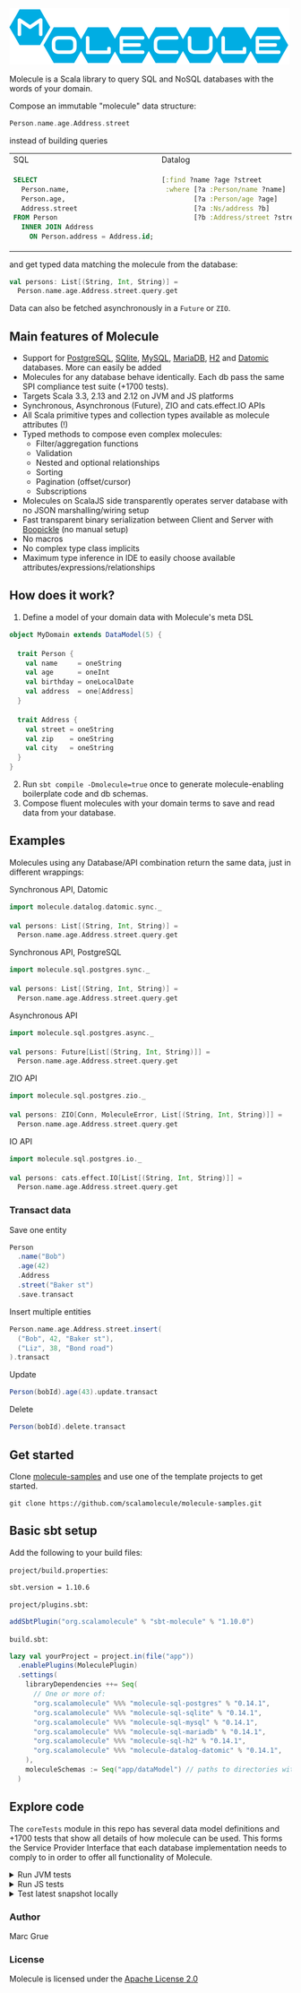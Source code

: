 ![](project/resources/Molecule-logo.png)

Molecule is a Scala library to query SQL and NoSQL databases with the words of your domain.

Compose an immutable "molecule" data structure:
```scala
Person.name.age.Address.street
```

instead of building queries
<table>
<tr>
<td> SQL </td> <td> Datalog </td>
</tr>
<tr>
<td valign="top">

```sql
SELECT
  Person.name,
  Person.age,
  Address.street
FROM Person
  INNER JOIN Address 
    ON Person.address = Address.id;
```
</td>
<td valign="top">

```clojure
[:find ?name ?age ?street
 :where [?a :Person/name ?name]
        [?a :Person/age ?age]
        [?a :Ns/address ?b]
        [?b :Address/street ?street]]
```
</td>
</tr>
</table>

and get typed data matching the molecule from the database:

```scala
val persons: List[(String, Int, String)] =
  Person.name.age.Address.street.query.get
```
Data can also be fetched asynchronously in a `Future` or `ZIO`.


## Main features of Molecule

- Support for [PostgreSQL](https://www.postgresql.org), [SQlite](https://sqlite.org), [MySQL](https://www.mysql.com), [MariaDB](https://mariadb.com), [H2](https://h2database.com/html/main.html) and [Datomic](http://www.datomic.com) databases. More can easily be added
- Molecules for any database behave identically. Each db pass the same SPI compliance test suite (+1700 tests).
- Targets Scala 3.3, 2.13 and 2.12 on JVM and JS platforms
- Synchronous, Asynchronous (Future), ZIO and cats.effect.IO APIs
- All Scala primitive types and collection types available as molecule attributes (!)
- Typed methods to compose even complex molecules:
    - Filter/aggregation functions
    - Validation
    - Nested and optional relationships
    - Sorting
    - Pagination (offset/cursor)
    - Subscriptions
- Molecules on ScalaJS side transparently operates server database with no JSON marshalling/wiring setup
- Fast transparent binary serialization between Client and Server with [Boopickle](https://github.com/suzaku-io/boopickle) (no
  manual setup)
- No macros
- No complex type class implicits
- Maximum type inference in IDE to easily choose available attributes/expressions/relationships


## How does it work?

1) Define a model of your domain data with Molecule's meta DSL
```scala
object MyDomain extends DataModel(5) { 

  trait Person {
    val name     = oneString
    val age      = oneInt
    val birthday = oneLocalDate 
    val address  = one[Address]
  }

  trait Address {
    val street = oneString
    val zip    = oneString
    val city   = oneString
  }
}
```
2) Run `sbt compile -Dmolecule=true` once to generate molecule-enabling boilerplate code and db schemas.
3) Compose fluent molecules with your domain terms to save and read data from your database.


## Examples

Molecules using any Database/API combination return the same data, just in different wrappings:

Synchronous API, Datomic

```scala
import molecule.datalog.datomic.sync._

val persons: List[(String, Int, String)] =
  Person.name.age.Address.street.query.get
```

Synchronous API, PostgreSQL

```scala
import molecule.sql.postgres.sync._

val persons: List[(String, Int, String)] =
  Person.name.age.Address.street.query.get
```

Asynchronous API

```scala
import molecule.sql.postgres.async._

val persons: Future[List[(String, Int, String)]] =
  Person.name.age.Address.street.query.get
```

ZIO API

```scala
import molecule.sql.postgres.zio._

val persons: ZIO[Conn, MoleculeError, List[(String, Int, String)]] =
  Person.name.age.Address.street.query.get
```

IO API

```scala
import molecule.sql.postgres.io._

val persons: cats.effect.IO[List[(String, Int, String)]] =
  Person.name.age.Address.street.query.get
```

### Transact data

Save one entity

```scala
Person
  .name("Bob")
  .age(42)
  .Address
  .street("Baker st")
  .save.transact
```

Insert multiple entities

```scala
Person.name.age.Address.street.insert(
  ("Bob", 42, "Baker st"),
  ("Liz", 38, "Bond road")
).transact
```

Update

```scala
Person(bobId).age(43).update.transact
```

Delete

```scala
Person(bobId).delete.transact
```

## Get started

Clone [molecule-samples](https://github.com/scalamolecule/molecule-samples) and use one of the template projects
to get started.

    git clone https://github.com/scalamolecule/molecule-samples.git

## Basic sbt setup

Add the following to your build files:

`project/build.properties`:

```
sbt.version = 1.10.6
```

`project/plugins.sbt`:

```scala
addSbtPlugin("org.scalamolecule" % "sbt-molecule" % "1.10.0")
```

`build.sbt`:

```scala
lazy val yourProject = project.in(file("app"))
  .enablePlugins(MoleculePlugin)
  .settings(
    libraryDependencies ++= Seq(
      // One or more of:
      "org.scalamolecule" %%% "molecule-sql-postgres" % "0.14.1",
      "org.scalamolecule" %%% "molecule-sql-sqlite" % "0.14.1",
      "org.scalamolecule" %%% "molecule-sql-mysql" % "0.14.1",
      "org.scalamolecule" %%% "molecule-sql-mariadb" % "0.14.1",
      "org.scalamolecule" %%% "molecule-sql-h2" % "0.14.1",
      "org.scalamolecule" %%% "molecule-datalog-datomic" % "0.14.1",
    ),
    moleculeSchemas := Seq("app/dataModel") // paths to directories with Data Model definition files
  )
```

## Explore code

The `coreTests` module in this repo has several data model definitions and +1700 tests that show all details of
how molecule can be used. This forms the Service Provider Interface that each database implementation needs to comply to
in order to offer all functionality of Molecule.


<details>

<summary>Run JVM tests</summary>

Make sure Docker is running to run tests for Postgres, SQlite, Mysql and MariaDB. Datomic and H2 can be run in memory for tests.
On a mac you can for instance start Docker Desktop.

Run the same test suite on jvm targeting various databases:

    sbt sqlPostgresJVM/test
    sbt sqlSQliteJVM/test
    sbt sqlMysqlJVM/test
    sbt sqlMariadbJVM/test
    sbt sqlH2JVM/test
    sbt datalogDatomicJVM/test

</details>


<details>

<summary>Run JS tests</summary>

To run tests from the client side with Scala.js, first run a jvm server (Akka Http) in one process:

    sbt sqlPostgresJVM/run

Then in another process/terminal window:

    sbt sqlPostgresJS/test

</details>


<details>

<summary>Test latest snapshot locally</summary>

To be completely up-to-date, you can pull the latest snapshot from Github.
Initially you clone the `sbt-molecule` and `molecule` repositories

    git clone https://github.com/scalamolecule/sbt-molecule.git
    cd ..
    git clone https://github.com/scalamolecule/molecule.git

And hereafter you can just pull the latest changes in each repository directory

    cd sbt-molecule
    git pull
    cd ../molecule
    git pull

To generate the boilerplate code with the latest plugin, run the following commands:

    cd molecule
    sbt ++2.12.20 "project baseJVM" publishLocal  # Used by sbt-molecule
    cd ../sbt-molecule
    sbt publishLocal                              # Make the plugin available
    cd ../molecule
    sbt compile -Dmolecule=true                   # Generate boilerplate code

Now the boilerplate code for the core tests is generated and the various test suites can be run from your IDE
(be prepared that it takes a while to compile all the tests for all SPI implementations).
</details>


### Author

Marc Grue

### License

Molecule is licensed under the [Apache License 2.0](http://en.wikipedia.org/wiki/Apache_license)
